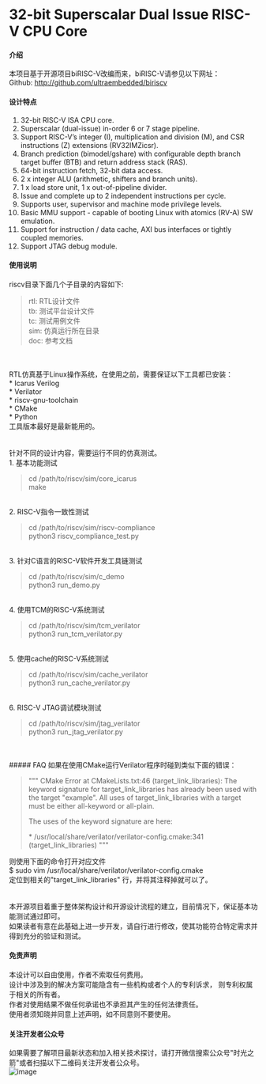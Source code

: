 # 32-bit Superscalar Dual Issue RISC-V CPU Core

#### 介绍
本项目基于开源项目biRISC-V改编而来，biRISC-V请参见以下网址：<br>
Github: http://github.com/ultraembedded/biriscv <br>

#### 设计特点 

1.  32-bit RISC-V ISA CPU core. 
2.  Superscalar (dual-issue) in-order 6 or 7 stage pipeline.
3.  Support RISC-V’s integer (I), multiplication and division (M), and CSR instructions (Z) extensions (RV32IMZicsr).
4.  Branch prediction (bimodel/gshare) with configurable depth branch target buffer (BTB) and return address stack (RAS).
5.  64-bit instruction fetch, 32-bit data access.
6.  2 x integer ALU (arithmetic, shifters and branch units).
7.  1 x load store unit, 1 x out-of-pipeline divider.
8.  Issue and complete up to 2 independent instructions per cycle.
9.  Supports user, supervisor and machine mode privilege levels.
11. Basic MMU support - capable of booting Linux with atomics (RV-A) SW emulation.
12. Support for instruction / data cache, AXI bus interfaces or tightly coupled memories.
13. Support JTAG debug module.

#### 使用说明

riscv目录下面几个子目录的内容如下:<br>
<blockquote>
rtl: RTL设计文件<br>
tb: 测试平台设计文件<br>
tc: 测试用例文件<br>
sim: 仿真运行所在目录<br>
doc: 参考文档<br>
</blockquote>
<br>
<br>
RTL仿真基于Linux操作系统，在使用之前，需要保证以下工具都已安装： <br>
* Icarus Verilog <br>
* Verilator <br>
* riscv-gnu-toolchain <br>
* CMake <br>
* Python <br>
工具版本最好是最新能用的。<br>
<br>
<br>
针对不同的设计内容，需要运行不同的仿真测试。<br>
1. 基本功能测试
<blockquote>
cd /path/to/riscv/sim/core_icarus <br>
make <br>
</blockquote>
<br>
2. RISC-V指令一致性测试
<blockquote>
cd /path/to/riscv/sim/riscv-compliance <br>
python3 riscv_compliance_test.py <br>
</blockquote>
<br>
3. 针对C语言的RISC-V软件开发工具链测试
<blockquote>
cd /path/to/riscv/sim/c_demo <br>
python3 run_demo.py <br>
</blockquote>
<br>
4. 使用TCM的RISC-V系统测试
<blockquote>
cd /path/to/riscv/sim/tcm_verilator <br>
python3 run_tcm_verilator.py <br>
</blockquote>
<br>
5. 使用cache的RISC-V系统测试
<blockquote>
cd /path/to/riscv/sim/cache_verilator <br>
python3 run_cache_verilator.py <br>
</blockquote>
<br>
6. RISC-V JTAG调试模块测试
<blockquote>
cd /path/to/riscv/sim/jtag_verilator <br>
python3 run_jtag_verilator.py <br>
</blockquote>
<br>
<br>
##### FAQ
如果在使用CMake运行Verilator程序时碰到类似下面的错误：<br>
<blockquote>
"""
CMake Error at CMakeLists.txt:46 (target_link_libraries):
  The keyword signature for target_link_libraries has already been used with
  the target "example".  All uses of target_link_libraries with a target must
  be either all-keyword or all-plain.

  The uses of the keyword signature are here:

   \* /usr/local/share/verilator/verilator-config.cmake:341 (target_link_libraries)
"""
</blockquote>
则使用下面的命令打开对应文件 <br>
$ sudo vim /usr/local/share/verilator/verilator-config.cmake <br>
定位到相关的"target_link_libraries" 行，并将其注释掉就可以了。<br>
<br>
<br>
本开源项目着重于整体架构设计和开源设计流程的建立，目前情况下，保证基本功能测试通过即可。<br>
如果读者有意在此基础上进一步开发，请自行进行修改，使其功能符合特定需求并得到充分的验证和测试。<br>

#### 免责声明

本设计可以自由使用，作者不索取任何费用。<br>
设计中涉及到的解决方案可能隐含有一些机构或者个人的专利诉求， 则专利权属于相关的所有者。<br>
作者对使用结果不做任何承诺也不承担其产生的任何法律责任。<br>
使用者须知晓并同意上述声明，如不同意则不要使用。<br>

#### 关注开发者公众号
如果需要了解项目最新状态和加入相关技术探讨，请打开微信搜索公众号"时光之箭"或者扫描以下二维码关注开发者公众号。<br>
![image](https://open.weixin.qq.com/qr/code?username=Arrow-of-Time-zd "时光之箭")



